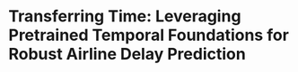 # Transferring Time: Leveraging Pretrained Temporal Foundations for Robust Airline Delay Prediction
